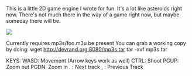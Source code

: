 This is a little 2D game engine I wrote for fun. It's a lot like
asteroids right now. There's not much there in the way of a game right
now, but maybe someday there will be.

![](http://nullprogram.com/img/hypernova/hypernova.png)

Currently requires mp3s/foo.m3u be present
You can grab a working copy by doing:
   wget http://devrand.org:8080/mp3s.tar
   tar -xvf mp3s.tar

KEYS:
  WASD: Movement (Arrow keys work as well)
  CTRL: Shoot
  PGUP: Zoom out
  PGDN: Zoom in
  .   : Next track
  ,   : Previous Track
